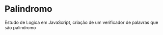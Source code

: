 # Palindromo
Estudo de Logica em JavaScript, criação de um verificador de palavras que são palindromo 
